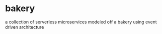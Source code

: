 # bakery
a collection of serverless microservices modeled off a bakery using event driven architecture 
